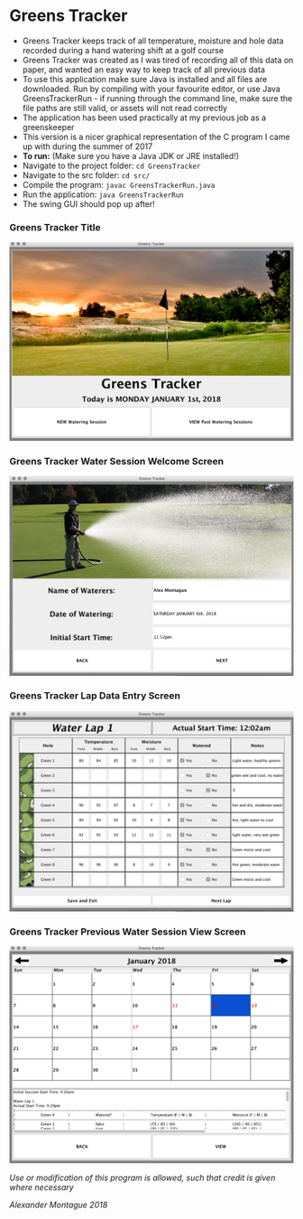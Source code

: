 # Greens Tracker

* Greens Tracker keeps track of all temperature, moisture and hole data recorded during a hand watering shift at a golf course
* Greens Tracker was created as I was tired of recording all of this data on paper, and wanted an easy way to keep track of all previous data
* To use this application make sure Java is installed and all files are downloaded. Run by compiling with your favourite editor, or use Java GreensTrackerRun - if running through the command line, make sure the file paths are still valid, or assets will not read correctly 
* The application has been used practically at my previous job as a greenskeeper
* This version is a nicer graphical representation of the C program I came up with during the summer of 2017
* <b>To run:</b> (Make sure you have a Java JDK or JRE installed!)
* Navigate to the project folder: `cd GreensTracker`
* Navigate to the src folder: `cd src/`
* Compile the program: `javac GreensTrackerRun.java`
* Run the application: `java GreensTrackerRun`
* The swing GUI should pop up after!

### Greens Tracker Title 
![Title](/Demo/Greens-Tracker-Title.png?raw=true "Title Screen")

### Greens Tracker Water Session Welcome Screen 
![Welcome](/Demo/Greens-Tracker-Start-Screen.png?raw=true "Welcome Lap Start Screen")

### Greens Tracker Lap Data Entry Screen
![Data Entry](/Demo/Greens-Tracker-Data-Entry-Screen.png?raw=true "Demo Data where watering information is added")


### Greens Tracker Previous Water Session View Screen
![Previous Water Sessions](/Demo/GT-View-Water-Sessions.png?raw=true "All previous water session data can be viewed here. Red day numbers represent days where there is water session data")

*Use or modification of this program is allowed, such that credit is given where necessary*

*Alexander Montague 2018*
